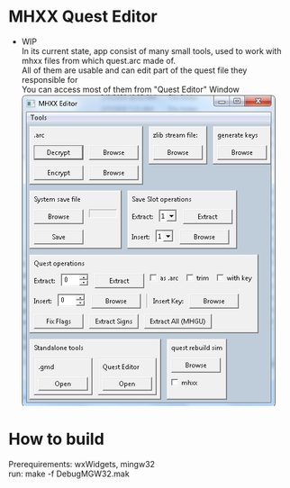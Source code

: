 # MHXX Quest Editor
- WIP \
In its current state, app consist of many small tools, used to work with \
mhxx files from which quest.arc made of. \
All of them are usable and can edit part of the quest file they responsible for \
You can access most of them from "Quest Editor" Window \
![main]

# How to build
Prerequirements: wxWidgets, mingw32 \
run: make -f DebugMGW32.mak

[main]: https://github.com/mikewii/MHXX-QuestEdit/raw/master/Img/main.png